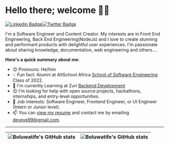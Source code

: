 
# Hello there; welcome 👋🏾
 [![Linkedin Badge](https://img.shields.io/badge/-boluwatifeadeyeye-blue?style=for-the-badge&logo=Linkedin&logoColor=white&link=https://www.linkedin.com/in/boluwatifeadeyeye)](https://www.linkedin.com/in/boluwatifeadeyeye)[![Twitter Badge](https://img.shields.io/badge/-@scribeNcode-1ca0f1?style=for-the-badge&logo=twitter&logoColor=white&link=https://twitter.com/scribeNcode)](https://twitter.com/scribeNcode)

I'm a Software Engineer and Content Creator. My interests are in Front End Engineering, Back End Engineering(NodeJs) and I love to create stunning and performant products with delightful user experiences. I'm passionate about sharing knowledge, documentation, web engineering and others....

**Here's a quick summary about me**:

- 😊 Pronouns: He/him
- 💡 Fun fact: Alumni at AltSchool Africa [School of Software Engineering](https://engineering.altschoolafrica.com/) Class of 2022.
- 🌱  I'm currently Learning at Zuri [Backend Development](https://www.zuri.team/tracks/backend-development)
- 😊 I’m looking for help with open source projects, hackathons, internships, and entry-level opportunities.
- 💼 Job interests: Software Engineer, Frontend Engineer,  or UI Engineer (Intern or Junior level).
- 📫 You can [view my resume](#) and contact me by emailing deyeye99@gmail.com.

---

| <img align="center" src="https://github-readme-stats.vercel.app/api?username=scribeNcode&show_icons=true&include_all_commits=true&hide_border=true" alt="Boluwatife's GitHub stats" /> | <img align="center" src="https://github-readme-stats.vercel.app/api/top-langs/?username=scribeNcode&langs_count=8&layout=compact&hide_border=true" alt="Boluwatife's GitHub stats" /> |
| ------------- | ------------- |

<!--
**scribeNcode/scribeNcode** is a ✨ _special_ ✨ repository because its `README.md` (this file) appears on your GitHub profile.

Here are some ideas to get you started:

- 🔭 I’m currently working on ...
- 🌱 I’m currently learning ...
- 👯 I’m looking to collaborate on ...
- 🤔 I’m looking for help with ...
- 💬 Ask me about ...
- 📫 How to reach me: ...
- 😄 Pronouns: ...
- ⚡ Fun fact: ...
-->
